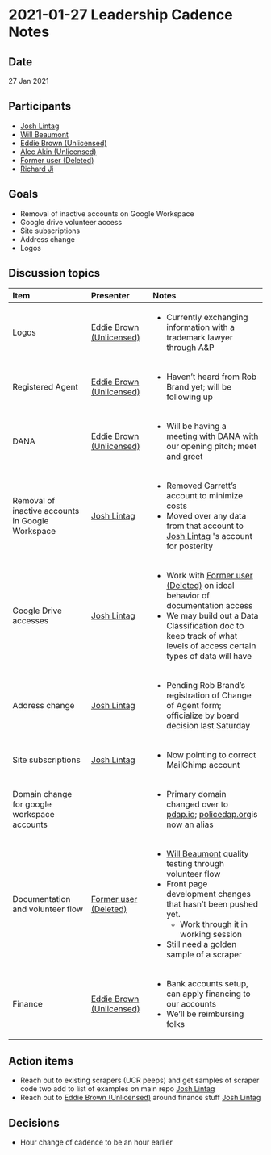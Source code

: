 # 2021-01-27 Leadership Cadence Notes

## Date <a id="id-2021-01-27LeadershipCadenceNotes-Date"></a>

27 Jan 2021

## Participants <a id="id-2021-01-27LeadershipCadenceNotes-Participants"></a>

* [Josh Lintag](https://pdap.atlassian.net/wiki/people/5f20c61fc9c094001c5d32ca?ref=confluence)
* [Will Beaumont](https://pdap.atlassian.net/wiki/people/5e9c6021ca2a1d0c2e249bab?ref=confluence)
* [Eddie Brown \(Unlicensed\)](https://pdap.atlassian.net/wiki/people/5fd63e354d2179006ecbcb80?ref=confluence)
* [Alec Akin \(Unlicensed\)](https://pdap.atlassian.net/wiki/people/5f1e64ee2aa25000286fc7fc?ref=confluence)
* [Former user \(Deleted\)](https://pdap.atlassian.net/wiki/people/5f8f95be40588b0077ed830a?ref=confluence)
* [Richard Ji](https://pdap.atlassian.net/wiki/people/5f8f95be0e068b00766b6903?ref=confluence)

## Goals <a id="id-2021-01-27LeadershipCadenceNotes-Goals"></a>

* Removal of inactive accounts on Google Workspace
* Google drive volunteer access
* Site subscriptions
* Address change
* Logos

## Discussion topics <a id="id-2021-01-27LeadershipCadenceNotes-Discussiontopics"></a>

<table>
  <thead>
    <tr>
      <th style="text-align:left">Item</th>
      <th style="text-align:left">Presenter</th>
      <th style="text-align:left">Notes</th>
    </tr>
  </thead>
  <tbody>
    <tr>
      <td style="text-align:left">Logos</td>
      <td style="text-align:left"><a href="https://pdap.atlassian.net/wiki/people/5fd63e354d2179006ecbcb80?ref=confluence">Eddie Brown (Unlicensed)</a>
      </td>
      <td style="text-align:left">
        <ul>
          <li>Currently exchanging information with a trademark lawyer through A&amp;P</li>
        </ul>
      </td>
    </tr>
    <tr>
      <td style="text-align:left">Registered Agent</td>
      <td style="text-align:left"><a href="https://pdap.atlassian.net/wiki/people/5fd63e354d2179006ecbcb80?ref=confluence">Eddie Brown (Unlicensed)</a>
      </td>
      <td style="text-align:left">
        <ul>
          <li>Haven&#x2019;t heard from Rob Brand yet; will be following up</li>
        </ul>
      </td>
    </tr>
    <tr>
      <td style="text-align:left">DANA</td>
      <td style="text-align:left"><a href="https://pdap.atlassian.net/wiki/people/5fd63e354d2179006ecbcb80?ref=confluence">Eddie Brown (Unlicensed)</a>
      </td>
      <td style="text-align:left">
        <ul>
          <li>Will be having a meeting with DANA with our opening pitch; meet and greet</li>
        </ul>
      </td>
    </tr>
    <tr>
      <td style="text-align:left">Removal of inactive accounts in Google Workspace</td>
      <td style="text-align:left"><a href="https://pdap.atlassian.net/wiki/people/5f20c61fc9c094001c5d32ca?ref=confluence">Josh Lintag</a>
      </td>
      <td style="text-align:left">
        <ul>
          <li>Removed Garrett&#x2019;s account to minimize costs</li>
          <li>Moved over any data from that account to <a href="https://pdap.atlassian.net/wiki/people/5f20c61fc9c094001c5d32ca?ref=confluence">Josh Lintag</a> &apos;s
            account for posterity</li>
        </ul>
      </td>
    </tr>
    <tr>
      <td style="text-align:left">Google Drive accesses</td>
      <td style="text-align:left"><a href="https://pdap.atlassian.net/wiki/people/5f20c61fc9c094001c5d32ca?ref=confluence">Josh Lintag</a>
      </td>
      <td style="text-align:left">
        <ul>
          <li>Work with <a href="https://pdap.atlassian.net/wiki/people/5f8f95be40588b0077ed830a?ref=confluence">Former user (Deleted)</a> on
            ideal behavior of documentation access</li>
          <li>We may build out a Data Classification doc to keep track of what levels
            of access certain types of data will have</li>
        </ul>
      </td>
    </tr>
    <tr>
      <td style="text-align:left">Address change</td>
      <td style="text-align:left"><a href="https://pdap.atlassian.net/wiki/people/5f20c61fc9c094001c5d32ca?ref=confluence">Josh Lintag</a>
      </td>
      <td style="text-align:left">
        <ul>
          <li>Pending Rob Brand&#x2019;s registration of Change of Agent form; officialize
            by board decision last Saturday</li>
        </ul>
      </td>
    </tr>
    <tr>
      <td style="text-align:left">Site subscriptions</td>
      <td style="text-align:left"><a href="https://pdap.atlassian.net/wiki/people/5f20c61fc9c094001c5d32ca?ref=confluence">Josh Lintag</a>
      </td>
      <td style="text-align:left">
        <ul>
          <li>Now pointing to correct MailChimp account</li>
        </ul>
      </td>
    </tr>
    <tr>
      <td style="text-align:left">Domain change for google workspace accounts</td>
      <td style="text-align:left"></td>
      <td style="text-align:left">
        <ul>
          <li>Primary domain changed over to <a href="http://pdap.io">pdap.io</a>;
            <a
            href="http://policedap.org">policedap.org</a>is now an alias</li>
        </ul>
      </td>
    </tr>
    <tr>
      <td style="text-align:left">Documentation and volunteer flow</td>
      <td style="text-align:left"><a href="https://pdap.atlassian.net/wiki/people/5f8f95be40588b0077ed830a?ref=confluence">Former user (Deleted)</a>
      </td>
      <td style="text-align:left">
        <ul>
          <li><a href="https://pdap.atlassian.net/wiki/people/5e9c6021ca2a1d0c2e249bab?ref=confluence">Will Beaumont</a> quality
            testing through volunteer flow</li>
          <li>Front page development changes that hasn&#x2019;t been pushed yet.
            <ul>
              <li>Work through it in working session</li>
            </ul>
          </li>
          <li>Still need a golden sample of a scraper</li>
        </ul>
      </td>
    </tr>
    <tr>
      <td style="text-align:left">Finance</td>
      <td style="text-align:left"><a href="https://pdap.atlassian.net/wiki/people/5fd63e354d2179006ecbcb80?ref=confluence">Eddie Brown (Unlicensed)</a>
      </td>
      <td style="text-align:left">
        <ul>
          <li>Bank accounts setup, can apply financing to our accounts</li>
          <li>We&#x2019;ll be reimbursing folks</li>
        </ul>
      </td>
    </tr>
  </tbody>
</table>

## Action items <a id="id-2021-01-27LeadershipCadenceNotes-Actionitems"></a>

* Reach out to existing scrapers \(UCR peeps\) and get samples of scraper code two add to list of examples on main repo [Josh Lintag](https://pdap.atlassian.net/wiki/people/5f20c61fc9c094001c5d32ca?ref=confluence)
* Reach out to [Eddie Brown \(Unlicensed\)](https://pdap.atlassian.net/wiki/people/5fd63e354d2179006ecbcb80?ref=confluence) around finance stuff [Josh Lintag](https://pdap.atlassian.net/wiki/people/5f20c61fc9c094001c5d32ca?ref=confluence)

## Decisions <a id="id-2021-01-27LeadershipCadenceNotes-Decisions"></a>

* Hour change of cadence to be an hour earlier

